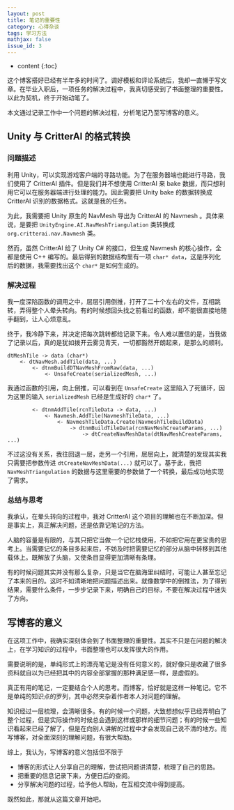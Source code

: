 ```yaml
---
layout: post
title: 笔记的重要性
category: 心得杂谈
tags: 学习方法
mathjax: false
issue_id: 3
---
```


* content
{:toc}

这个博客搭好已经有半年多的时间了。调好模板和评论系统后，我却一直懒于写文章。在毕业入职后，一项任务的解决过程中，我真切感受到了书面整理的重要性。以此为契机，终于开始动笔了。

本文通过记录工作中一个问题的解决过程，分析笔记乃至写博客的意义。

<!--more-->

## Unity 与 CritterAI 的格式转换

### 问题描述

利用 Unity，可以实现游戏客户端的寻路功能。为了在服务器端也能进行寻路，我们使用了 CritterAI 插件。但是我们并不想使用 CritterAI 来 bake 数据，而只想利用它可以在服务器端进行处理的能力。因此需要把 Unity bake 的数据转换成 CritterAI 识别的数据格式。这就是我的任务。

为此，我需要把 Unity 原生的 NavMesh 导出为 CritterAI 的 Navmesh 。具体来说，是要把 `UnityEngine.AI.NavMeshTriangulation` 类转换成 `org.critterai.nav.Navmesh` 类。

然而，虽然 CritterAI 给了 Unity C# 的接口，但生成 Navmesh 的核心操作，全都是使用 C++ 编写的。最后得到的数据结构里有一项 `char* data`，这是序列化后的数据，我需要找出这个 `char*` 是如何生成的。

### 解决过程

我一度深陷函数的调用之中，层层引用倒推，打开了二十个左右的文件，互相跳转，弄得整个人晕头转向。有的时候想回头找之前看过的函数，却不能很直接地随手翻到，让人心烦意乱。

终于，我冷静下来，并决定把每次跳转都给记录下来。令人难以置信的是，当我做了记录以后，真的是犹如拨开云雾见青天，一切都豁然开朗起来，是那么的顺利。

```
dtMeshTile -> data (char*)
    <- dtNavMesh.addTile(data, ...)
        <- dtnmBuildDTNavMeshFromRaw(data, ...)
            <- UnsafeCreate(serializedMesh, ...)
```

我通过函数的引用，向上倒推，可以看到在 `UnsafeCreate` 这里陷入了死循环，因为这里的输入 `serializedMesh` 已经是生成好的 `char*` 了。

```
        <- dtnmAddTile(rcnTileData -> data, ...)
            <- Navmesh.AddTile(NavmeshTileData, ...)
                <- NavmeshTileData.Create(NavmeshTileBuildData)
                    -> dtnmBuildTileData(rcnNavMeshCreateParams, ...)
                        -> dtCreateNavMeshData(dtNavMeshCreateParams, ...)
```

不过这没有关系，我往回退一层，走另一个引用，层层向上，就清楚的发现其实我只需要把参数传进 `dtCreateNavMeshData(...)` 就可以了。基于此，我把 `NavMeshTriangulation` 的数据与这里需要的参数做了一个转换，最后成功地实现了需求。

### 总结与思考

我承认，在晕头转向的过程中，我对 CritterAI 这个项目的理解也在不断加深。但是事实上，真正解决问题，还是依靠记笔记的方法。

人脑的容量是有限的，与其只把它当做一个记忆栈使用，不如把它用在更宝贵的思考上。当需要记忆的条目多起来后，不妨及时把需要记忆的部分从脑中转移到其他载体上。既解放了头脑，又使条目显得更加清晰有条理。

有的时候问题其实并没有那么复杂，只是当它在脑海里纠结时，可能让人甚至忘记了本来的目的。这时不如清晰地把问题描述出来。就像数学中的倒推法，为了得到结果，需要什么条件，一步步记录下来，明确自己的目标，不要在解决过程中迷失了方向。

## 写博客的意义

在这项工作中，我确实深刻体会到了书面整理的重要性。其实不只是在问题的解决上，在学习知识的过程中，书面整理也可以发挥很大的作用。

需要说明的是，单纯形式上的漂亮笔记是没有任何意义的，就好像只是收藏了很多资料就自以为已经把其中的内容全部掌握的那种满足感一样，是虚假的。

真正有用的笔记，一定要结合个人的思考。而博客，恰好就是这样一种笔记。它不是单纯的知识点的罗列，其中必然夹杂着作者本人对问题的理解。

知识经过一层梳理，会清晰很多。有的时候一个问题，大致想想似乎已经弄明白了整个过程，但是实际操作的时候总会遇到这样或那样的细节问题；有的时候一些知识看起来已经了解了，但是在向别人讲解的过程中才会发现自己说不清的地方。而写博客，对全面深刻的理解问题，有很大帮助。

综上，我认为，写博客的意义包括但不限于

- 博客的形式让人分享自己的理解，尝试把问题讲清楚，梳理了自己的思路。
- 把重要的信息记录下来，方便日后的查阅。
- 分享解决问题的过程，给予他人帮助，在互相交流中得到提高。

既然如此，那就从这篇文章开始吧。
